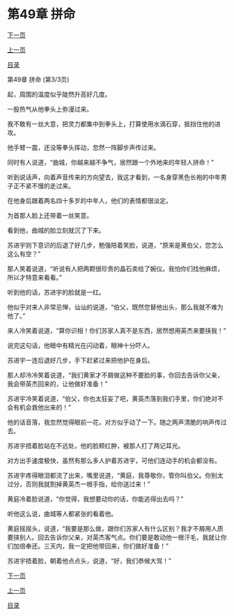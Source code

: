 <h1>第49章    拼命</h1>
            <div><p><a href="./0147_%E7%AC%AC50%E7%AB%A0_%E7%81%AD%E9%97%A8.md">下一页</a></p><p><a href="./0145_%E7%AC%AC49%E7%AB%A0_%E6%8B%BC%E5%91%BD.md">上一页</a></p><p><a href="../">目录</a></p></div>
            <div><p>第49章    拼命 (第3/3页)</p><p>起，周围的温度似乎陡然升高好几度。</p><p>一股热气从他拳头上弥漫过来。</p><p>我不敢有一丝大意，把灵力都集中到拳头上，打算使用水滴石穿，抵挡住他的进攻。</p><p>他手臂一震，还没等拳头挥动，忽然一阵脚步声传过来。</p><p>同时有人说道，“曲城，你越来越不争气，居然跟一个外地来的年轻人拼命！”</p><p>听到说话声，向着声音传来的方向望去，我这才看到，一名身穿黑色长袍的中年男子正不紧不慢的走过来。</p><p>在他身后跟着两名四十多岁的中年人，他们的表情都很淡定。</p><p>为首那人脸上还带着一丝笑意。</p><p>看到他，曲城的脸立刻就沉了下来。</p><p>苏进宇则下意识的后退了好几步，勉强陪着笑脸，说道，“原来是黄伯父，您怎么这么有空？”</p><p>那人笑着说道，“听说有人把两颗很珍贵的晶石卖给了婉仪。我怕你们找他麻烦，所以才特意来看看。”</p><p>听到他的话，苏进宇的脸就是一红。</p><p>他似乎对来人非常忌惮，讪讪的说道，“伯父，既然您替他出头，那么我就不难为他了。”</p><p>来人冷笑着说道，“算你识相！你们苏家人真不是东西，居然想用英杰来要挟我！”</p><p>说完这句话，他眼中有精光在闪动着，眼神十分吓人。</p><p>苏进宇一连后退好几步，手下赶紧过来把他护在身后。</p><p>那人却冷冷笑着说道，“我们黄家才不屑做这种不要脸的事，你回去告诉你父亲，我会带英杰回来的，让他做好准备！”</p><p>苏进宇冷笑着说道，“伯父，你也太狂妄了吧，黄英杰落到我们手里，你们绝对不会有机会救他出来的！”</p><p>他的话音落，我忽然觉得眼前一花，对方似乎动了一下。随之两声清脆的响声传过去。</p><p>苏进宇捂着脸站在不远处，他的脸颊红肿，被那人打了两记耳光。</p><p>对方出手速度极快，虽然有那么多人护着苏进宇，可他们连动手的机会都没有。</p><p>苏进宇疼得眼泪都流了出来，嘴里说道，“黄庭，我尊敬你，管你叫伯父。你别太过分，否则我就割掉黄英杰一根手指，给你送过来！”</p><p>黄庭冷着脸说道，“你觉得，我想要动你的话，你能逃得出去吗？”</p><p>听他这么说，曲城等人都紧张的看着他。</p><p>黄庭摇摇头，说道，“我要是那么做，跟你们苏家人有什么区别？我才不屑用人质要挟别人。回去告诉你父亲，对英杰客气点。你们要是敢动他一根汗毛，我就让你们加倍奉还。三天内，我一定把他带回来，你们做好准备！”</p><p>苏进宇捂着脸，朝着他点点头，说道，“好，我们恭候大驾！”</p></div>
            <div><p><a href="./0147_%E7%AC%AC50%E7%AB%A0_%E7%81%AD%E9%97%A8.md">下一页</a></p><p><a href="./0145_%E7%AC%AC49%E7%AB%A0_%E6%8B%BC%E5%91%BD.md">上一页</a></p><p><a href="../">目录</a></p></div>